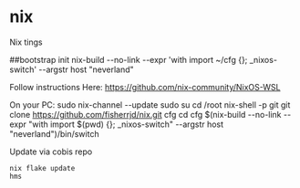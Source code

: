 # nix
Nix tings


##bootstrap init
nix-build --no-link --expr 'with import ~/cfg {}; _nixos-switch' --argstr host "neverland"


Follow instructions Here:
https://github.com/nix-community/NixOS-WSL

On your PC:
sudo nix-channel --update
sudo su
cd /root
nix-shell -p git
git clone https://github.com/fisherrjd/nix.git cfg
cd cfg
$(nix-build --no-link --expr "with import $(pwd) {}; _nixos-switch" --argstr host "neverland")/bin/switch

Update via cobis repo
```
nix flake update
hms
```